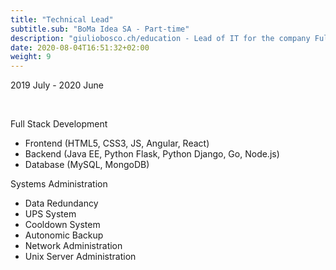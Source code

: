 ```yaml
---
title: "Technical Lead"
subtitle.sub: "BoMa Idea SA - Part-time"
description: "giuliobosco.ch/education - Lead of IT for the company Full-Stack Development and Operations"
date: 2020-08-04T16:51:32+02:00
weight: 9
---
```


2019 July - 2020 June

&nbsp;

Full Stack Development 
- Frontend (HTML5, CSS3, JS, Angular, React)
- Backend (Java EE, Python Flask, Python Django, Go, Node.js)
- Database (MySQL, MongoDB)

Systems Administration 
- Data Redundancy
- UPS System
- Cooldown System
- Autonomic Backup
- Network Administration 
- Unix Server Administration
